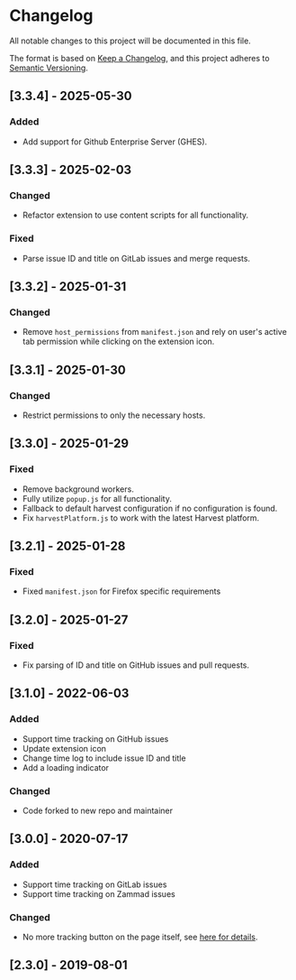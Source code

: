 # Changelog
All notable changes to this project will be documented in this file.

The format is based on [Keep a Changelog](https://keepachangelog.com/en/1.0.0/),
and this project adheres to [Semantic Versioning](https://semver.org/spec/v2.0.0.html).

## [3.3.4] - 2025-05-30

### Added

* Add support for Github Enterprise Server (GHES).

## [3.3.3] - 2025-02-03

### Changed

* Refactor extension to use content scripts for all functionality.

### Fixed

* Parse issue ID and title on GitLab issues and merge requests.

## [3.3.2] - 2025-01-31

### Changed

* Remove `host_permissions` from `manifest.json` and rely on user's active tab permission while clicking on the extension icon.

## [3.3.1] - 2025-01-30

### Changed

* Restrict permissions to only the necessary hosts.

## [3.3.0] - 2025-01-29

### Fixed

* Remove background workers.
* Fully utilize `popup.js` for all functionality.
* Fallback to default harvest configuration if no configuration is found.
* Fix `harvestPlatform.js` to work with the latest Harvest platform.

## [3.2.1] - 2025-01-28

### Fixed

* Fixed `manifest.json` for Firefox specific requirements

## [3.2.0] - 2025-01-27

### Fixed
 * Fix parsing of ID and title on GitHub issues and pull requests.

## [3.1.0] - 2022-06-03
### Added
 * Support time tracking on GitHub issues
 * Update extension icon
 * Change time log to include issue ID and title
 * Add a loading indicator

 ### Changed
 * Code forked to new repo and maintainer

## [3.0.0] - 2020-07-17
### Added
 * Support time tracking on GitLab issues
 * Support time tracking on Zammad issues

### Changed
 * No more tracking button on the page itself, see [here for details](./docs/on-page-tracker.md).


## [2.3.0] - 2019-08-01
